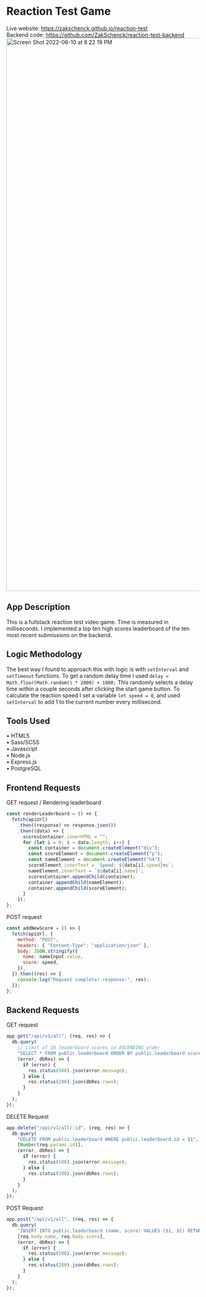 # Reaction Test Game
Live website: https://zakschenck.github.io/reaction-test <br>
Backend code: https://github.com/ZakSchenck/reaction-test-backend
<img width="1440" alt="Screen Shot 2022-06-10 at 8 22 19 PM" src="https://user-images.githubusercontent.com/91504668/173165048-5e757546-6044-4c74-9cec-ed2816613a04.png">


## App Description
This is a fullstack reaction test video game. Time is measured in milliseconds. I implemented a top ten high scores leaderboard of the ten most recent submissions on the backend.

## Logic Methodology
The best way I found to approach this with logic is with ``setInterval`` and ``setTimeout`` functions. To get a random delay time I used ``delay = Math.floor(Math.random() * 2000) + 1800;`` This randomly selects a delay time within a couple seconds after clicking the start game button. To calculate the reaction speed I set a variable ``let speed = 0``, and used ``setInterval`` to add 1 to the current number every millisecond.

## Tools Used
• HTML5 <br>
• Sass/SCSS <br>
• Javascript <br>
• Node.js <br>
• Express.js <br>
• PostgreSQL

## Frontend Requests
GET request / Rendering leaderboard <br>
```js
const renderLeaderboard = () => {
  fetch(apiUrl)
    .then((response) => response.json())
    .then((data) => {
      scoresContainer.innerHTML = "";
      for (let i = 0; i < data.length; i++) {
        const container = document.createElement("div");
        const scoreElement = document.createElement("p");
        const nameElement = document.createElement("h4");
        scoreElement.innerText = `Speed: ${data[i].speed}ms`;
        nameElement.innerText = `${data[i].name}`;
        scoresContainer.appendChild(container);
        container.appendChild(nameElement);
        container.appendChild(scoreElement);
      }
    });
};
```
POST request
```js
const addNewScore = () => {
  fetch(apiUrl, {
    method: "POST",
    headers: { "Content-Type": "application/json" },
    body: JSON.stringify({
      name: nameInput.value,
      score: speed,
    }),
  }).then((res) => {
    console.log("Request complete! response:", res);
  });
};
```
## Backend Requests
GET request
```js
app.get("/api/v1/all", (req, res) => {
  db.query(
    // Limit of 10 leaderboard scores in ASCENDING order
    "SELECT * FROM public.leaderboard ORDER BY public.leaderboard.score asc LIMIT 10 ",
    (error, dbRes) => {
      if (error) {
        res.status(500).json(error.message);
      } else {
        res.status(200).json(dbRes.rows);
      }
    }
  );
});
```
DELETE Request
```js
app.delete("/api/v1/all/:id", (req, res) => {
  db.query(
    "DELETE FROM public.leaderboard WHERE public.leaderboard.id = $1",
    [Number(req.params.id)],
    (error, dbRes) => {
      if (error) {
        res.status(500).json(error.message);
      } else {
        res.status(200).json(dbRes.rows);
      }
    }
  );
});
```
POST Request 
```js
app.post("/api/v1/all", (req, res) => {
  db.query(
    "INSERT INTO public.leaderboard (name, score) VALUES ($1, $2) RETURNING *",
    [req.body.name, req.body.score],
    (error, dbRes) => {
      if (error) {
        res.status(500).json(error.message);
      } else {
        res.status(200).json(dbRes.rows);
      }
    }
  );
});
```
